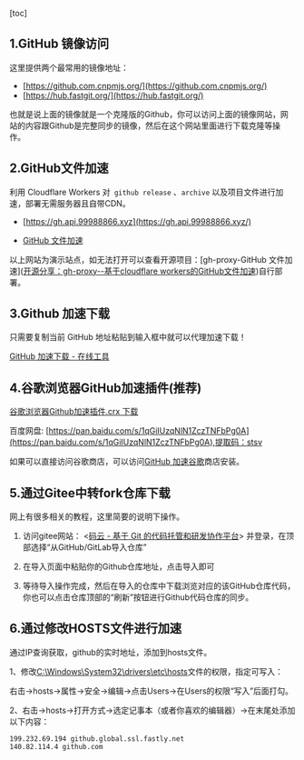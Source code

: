 [toc]

## 1.GitHub 镜像访问

这里提供两个最常用的镜像地址：

-  [https://github.com.cnpmjs.org/](https://github.com.cnpmjs.org/)
- [https://hub.fastgit.org/](https://hub.fastgit.org/)

也就是说上面的镜像就是一个克隆版的Github，你可以访问上面的镜像网站，网站的内容跟Github是完整同步的镜像，然后在这个网站里面进行下载克隆等操作。



## 2.GitHub文件加速

利用 Cloudflare Workers 对` github release` 、`archive` 以及项目文件进行加速，部署无需服务器且自带CDN。

- [https://gh.api.99988866.xyz](https://gh.api.99988866.xyz/)

- [GitHub 文件加速](https://g.ioiox.com/)

以上网站为演示站点，如无法打开可以查看开源项目：[gh-proxy-GitHub 文件加速]([开源分享：gh-proxy--基于cloudflare workers的GitHub文件加速](https://link.zhihu.com/?target=https%3A//hunsh.net/archives/23/))自行部署。



## 3.Github 加速下载

只需要复制当前 GitHub 地址粘贴到输入框中就可以代理加速下载！

[GitHub 加速下载 - 在线工具](https://toolwa.com/github/)



## 4.谷歌浏览器GitHub加速插件(推荐)

[ 谷歌浏览器Github加速插件.crx 下载]([https://chrome.google.com/webstore/detail/github%E5%8A%A0%E9%80%9F/mfnkflidjnladnkldfonnaicljppahpg/related?hl=zh-CN](https://link.zhihu.com/?target=https%3A//chrome.google.com/webstore/detail/github%E5%8A%A0%E9%80%9F/mfnkflidjnladnkldfonnaicljppahpg/related%3Fhl%3Dzh-CN))

百度网盘: [https://pan.baidu.com/s/1qGiIUzqNlN1ZczTNFbPg0A](https://pan.baidu.com/s/1qGiIUzqNlN1ZczTNFbPg0A),提取码：stsv

如果可以直接访问谷歌商店，可以访问[GitHub 加速谷歌]([https://chrome.google.com/webstore/detail/github%E5%8A%A0%E9%80%9F/mfnkflidjnladnkldfonnaicljppahpg](https://link.zhihu.com/?target=https%3A//chrome.google.com/webstore/detail/github%E5%8A%A0%E9%80%9F/mfnkflidjnladnkldfonnaicljppahpg))商店安装。



## 5.通过Gitee中转fork仓库下载

网上有很多相关的教程，这里简要的说明下操作。

1. 访问gitee网站： <[码云 - 基于 Git 的代码托管和研发协作平台](https://link.zhihu.com/?target=https%3A//gitee.com/)> 并登录，在顶部选择“从GitHub/GitLab导入仓库”

2. 在导入页面中粘贴你的Github仓库地址，点击导入即可

3. 等待导入操作完成，然后在导入的仓库中下载浏览对应的该GitHub仓库代码，你也可以点击仓库顶部的“刷新”按钮进行Github代码仓库的同步。



## 6.通过修改HOSTS文件进行加速

通过IP查询获取，github的实时地址，添加到hosts文件。

1、修改[C:\Windows\System32\drivers\etc\hosts](C:\Windows\System32\drivers\etc\hosts)文件的权限，指定可写入：

右击->hosts->属性->安全->编辑->点击Users->在Users的权限“写入”后面打勾。

2、右击->hosts->打开方式->选定记事本（或者你喜欢的编辑器）->在末尾处添加以下内容：

```TXT
199.232.69.194 github.global.ssl.fastly.net
140.82.114.4 github.com
```